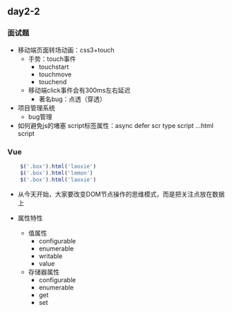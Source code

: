 ## day2-2

### 面试题
* 移动端页面转场动画：css3+touch
    * 手势：touch事件
        * touchstart
        * touchmove
        * touchend
    * 移动端click事件会有300ms左右延迟
        * 著名bug：点透（穿透）
* 项目管理系统
    * bug管理
* 如何避免js的堵塞
    script标签属性：async defer 
        scr type
    script  
    <body>
        ...html
    script
    </body>


### Vue
```js
    $('.box').html('laoxie')
    $('.box').html('lemon')
    $('.box').html('laoxie')
```
* 从今天开始，大家要改变DOM节点操作的思维模式，而是把关注点放在数据上

* 属性特性
    * 值属性
        * configurable
        * enumerable
        * writable
        * value
    * 存储器属性
        * configurable
        * enumerable
        * get
        * set